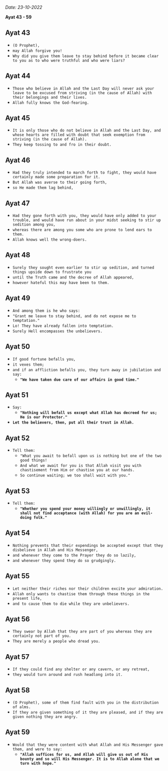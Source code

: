 *Date: 23-10-2022*

**Ayat 43 - 59**


## Ayat 43

- `(O Prophet),`
- `may Allah forgive you!`
- `Why did you give them leave to stay behind before it became clear to you as to who were truthful and who were liars?`

## Ayat 44

- `Those who believe in Allah and the Last Day will never ask your leave to be excused from striving (in the cause of Allah) with their belongings and their lives.`
- `Allah fully knows the God-fearing.`

## Ayat 45

- `It is only those who do not believe in Allah and the Last Day, and whose hearts are filled with doubt that seek exemption from striving (in the cause of Allah).`
- `They keep tossing to and fro in their doubt.`

## Ayat 46

- `Had they truly intended to march forth to fight, they would have certainly made some preparation for it.`
- `But Allah was averse to their going forth,`
- `so He made them lag behind,`

## Ayat 47

- `Had they gone forth with you, they would have only added to your trouble, and would have run about in your midst seeking to stir up sedition among you,`
- `whereas there are among you some who are prone to lend ears to them.`
- `Allah knows well the wrong-doers.`

## Ayat 48

- `Surely they sought even earlier to stir up sedition, and turned things upside down to frustrate you`
- `until the Truth came and the decree of Allah appeared,`
- `however hateful this may have been to them.`

## Ayat 49

- `And among them is he who says:`
- `"Grant me leave to stay behind, and do not expose me to temptation."`
- `Lo! They have already fallen into temptation.`
- `Surely Hell encompasses the unbelievers.`

## Ayat 50

- `If good fortune befalls you,`
- `it vexes them;`
- `and if an affliction befalls you, they turn away in jubilation and say:`
  - **`"We have taken due care of our affairs in good time."`**

## Ayat 51

- `Say:`
  - **`"Nothing will befall us except what Allah has decreed for us; He is our Protector."`**
- **`Let the believers, then, put all their trust in Allah.`**

## Ayat 52

- `Tell them:`
  - `"What you await to befall upon us is nothing but one of the two good things!`
  - `And what we await for you is that Allah visit you with chastisement from Him or chastise you at our hands.`
  - `So continue waiting; we too shall wait with you."`

## Ayat 53

- `Tell them:`
  - **`"Whether you spend your money willingly or unwillingly, it shall not find acceptance (with Allah) for you are an evil-doing folk."`**

## Ayat 54

- `Nothing prevents that their expendings be accepted except that they disbelieve in Allah and His Messenger,`
- `and whenever they come to the Prayer they do so lazily,`
- `and whenever they spend they do so grudgingly.`


## Ayat 55

- `Let neither their riches nor their children excite your admiration.`
- `Allah only wants to chastise them through these things in the present life,`
- `and to cause them to die while they are unbelievers.`

## Ayat 56

- `They swear by Allah that they are part of you whereas they are certainly not part of you.`
- `They are merely a people who dread you.`

## Ayat 57

- `If they could find any shelter or any cavern, or any retreat,`
- `they would turn around and rush headlong into it.`

## Ayat 58

- `(O Prophet), some of them find fault with you in the distribution of alms.`
- `If they are given something of it they are pleased, and if they are given nothing they are angry.`

## Ayat 59

- `Would that they were content with what Allah and His Messenger gave them, and were to say:`
  - **`"Allah suffices for us, and Allah will give us out of His bounty and so will His Messenger. It is to Allah alone that we turn with hope."`**